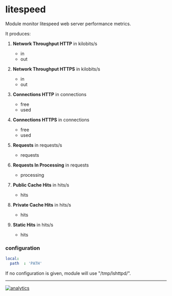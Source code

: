# litespeed

Module monitor litespeed web server performance metrics.

It produces:

1.  **Network Throughput HTTP** in kilobits/s
    -   in
    -   out

2.  **Network Throughput HTTPS** in kilobits/s
    -   in
    -   out

3.  **Connections HTTP** in connections
    -   free
    -   used

4.  **Connections HTTPS** in connections
    -   free
    -   used

5.  **Requests** in requests/s
    -   requests

6.  **Requests In Processing** in requests
    -   processing

7.  **Public Cache Hits** in hits/s
    -   hits

8.  **Private Cache Hits** in hits/s
    -   hits

9.  **Static Hits** in hits/s
    -   hits

### configuration
```yaml
local:
  path  : 'PATH'
```

If no configuration is given, module will use "/tmp/lshttpd/".

---

[![analytics](https://www.google-analytics.com/collect?v=1&aip=1&t=pageview&_s=1&ds=github&dr=https%3A%2F%2Fgithub.com%2Fnetdata%2Fnetdata&dl=https%3A%2F%2Fmy-netdata.io%2Fgithub%2Fcollectors%2Fpython.d.plugin%2Flitespeed%2FREADME&_u=MAC~&cid=5792dfd7-8dc4-476b-af31-da2fdb9f93d2&tid=UA-64295674-3)]()
